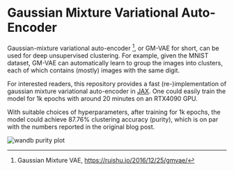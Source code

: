 # Gaussian Mixture Variational Auto-Encoder

Gaussian-mixture variational auto-encoder [^1], or GM-VAE for short, can be used for deep unsupervised clustering. For example, given the MNIST dataset, GM-VAE can automatically learn to group the images into clusters, each of which contains (mostly) images with the same digit.

For interested readers, this repository provides a fast (re-)implementation of gaussian mixture variational auto-encoder in [JAX](https://docs.jax.dev/en/latest/index.html). One could easily train the model for 1k epochs with around 20 minutes on an RTX4090 GPU.

With suitable choices of hyperparameters, after training for 1k epochs, the model could achieve 87.76% clustering accuracy (purity), which is on par with the numbers reported in the original blog post.

![wandb purity plot](https://github.com/user-attachments/assets/3981cca1-d882-4f10-8245-458e7be9bb65)


[^1]: Gaussian Mixture VAE, https://ruishu.io/2016/12/25/gmvae/
